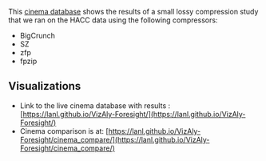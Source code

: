 This [cinema database](https://lanl.github.io/VizAly-Foresight/)
 shows the results of a small lossy compression study that we ran on the HACC data using the following compressors:
* BigCrunch
* SZ
* zfp
* fpzip

## Visualizations
* Link to the live cinema database with results : [https://lanl.github.io/VizAly-Foresight/](https://lanl.github.io/VizAly-Foresight/)
* Cinema comparison is at: [https://lanl.github.io/VizAly-Foresight/cinema_compare/](https://lanl.github.io/VizAly-Foresight/cinema_compare/)
